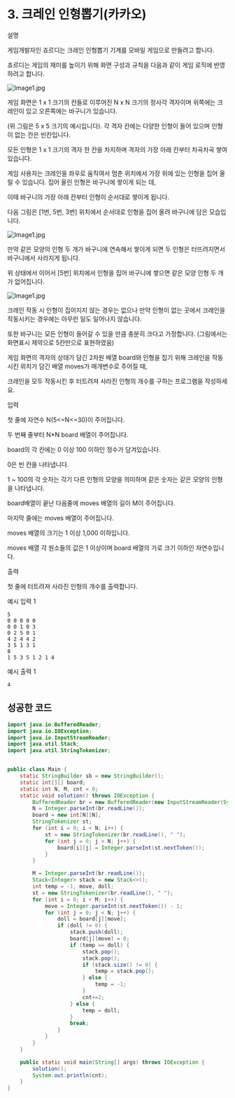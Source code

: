 # 3. 크레인 인형뽑기(카카오)

설명

게임개발자인 죠르디는 크레인 인형뽑기 기계를 모바일 게임으로 만들려고 합니다.

죠르디는 게임의 재미를 높이기 위해 화면 구성과 규칙을 다음과 같이 게임 로직에 반영하려고 합니다.

![Image1.jpg](https://cote.inflearn.com/public/upload/d637c6aff5.jpg)

게임 화면은 1 x 1 크기의 칸들로 이루어진 N x N 크기의 정사각 격자이며 위쪽에는 크레인이 있고 오른쪽에는 바구니가 있습니다.

(위 그림은 5 x 5 크기의 예시입니다). 각 격자 칸에는 다양한 인형이 들어 있으며 인형이 없는 칸은 빈칸입니다.

모든 인형은 1 x 1 크기의 격자 한 칸을 차지하며 격자의 가장 아래 칸부터 차곡차곡 쌓여 있습니다.

게임 사용자는 크레인을 좌우로 움직여서 멈춘 위치에서 가장 위에 있는 인형을 집어 올릴 수 있습니다. 집어 올린 인형은 바구니에 쌓이게 되는 데,

이때 바구니의 가장 아래 칸부터 인형이 순서대로 쌓이게 됩니다.

다음 그림은 [1번, 5번, 3번] 위치에서 순서대로 인형을 집어 올려 바구니에 담은 모습입니다.

![Image1.jpg](https://cote.inflearn.com/public/upload/e7f1732dc7.jpg)

만약 같은 모양의 인형 두 개가 바구니에 연속해서 쌓이게 되면 두 인형은 터뜨려지면서 바구니에서 사라지게 됩니다.

위 상태에서 이어서 [5번] 위치에서 인형을 집어 바구니에 쌓으면 같은 모양 인형 두 개가 없어집니다.

![Image1.jpg](https://cote.inflearn.com/public/upload/437bd16905.jpg)

크레인 작동 시 인형이 집어지지 않는 경우는 없으나 만약 인형이 없는 곳에서 크레인을 작동시키는 경우에는 아무런 일도 일어나지 않습니다.

또한 바구니는 모든 인형이 들어갈 수 있을 만큼 충분히 크다고 가정합니다. (그림에서는 화면표시 제약으로 5칸만으로 표현하였음)

게임 화면의 격자의 상태가 담긴 2차원 배열 board와 인형을 집기 위해 크레인을 작동시킨 위치가 담긴 배열 moves가 매개변수로 주어질 때,

크레인을 모두 작동시킨 후 터트려져 사라진 인형의 개수를 구하는 프로그램을 작성하세요.



입력

첫 줄에 자연수 N(5<=N<=30)이 주어집니다.

두 번째 줄부터 N*N board 배열이 주어집니다.

board의 각 칸에는 0 이상 100 이하인 정수가 담겨있습니다.

0은 빈 칸을 나타냅니다.

1 ~ 100의 각 숫자는 각기 다른 인형의 모양을 의미하며 같은 숫자는 같은 모양의 인형을 나타냅니다.

board배열이 끝난 다음줄에 moves 배열의 길이 M이 주어집니다.

마지막 줄에는 moves 배열이 주어집니다.

moves 배열의 크기는 1 이상 1,000 이하입니다.

moves 배열 각 원소들의 값은 1 이상이며 board 배열의 가로 크기 이하인 자연수입니다.



출력

첫 줄에 터트려져 사라진 인형의 개수를 출력합니다.



예시 입력 1 

```
5
0 0 0 0 0
0 0 1 0 3
0 2 5 0 1
4 2 4 4 2
3 5 1 3 1
8
1 5 3 5 1 2 1 4
```

예시 출력 1

```
4
```



## 성공한 코드

~~~java
import java.io.BufferedReader;
import java.io.IOException;
import java.io.InputStreamReader;
import java.util.Stack;
import java.util.StringTokenizer;


public class Main {
    static StringBuilder sb = new StringBuilder();
    static int[][] board;
    static int N, M, cnt = 0;
    static void solution() throws IOException {
        BufferedReader br = new BufferedReader(new InputStreamReader(System.in));
        N = Integer.parseInt(br.readLine());
        board = new int[N][N];
        StringTokenizer st;
        for (int i = 0; i < N; i++) {
            st = new StringTokenizer(br.readLine(), " ");
            for (int j = 0; j < N; j++) {
                board[i][j] = Integer.parseInt(st.nextToken());
            }
        }

        M = Integer.parseInt(br.readLine());
        Stack<Integer> stack = new Stack<>();
        int temp = -1, move, doll;
        st = new StringTokenizer(br.readLine(), " ");
        for (int i = 0; i < M; i++) {
            move = Integer.parseInt(st.nextToken()) - 1;
            for (int j = 0; j < N; j++) {
                doll = board[j][move];
                if (doll != 0) {
                    stack.push(doll);
                    board[j][move] = 0;
                    if (temp == doll) {
                        stack.pop();
                        stack.pop();
                        if (stack.size() != 0) {
                            temp = stack.pop();
                        } else {
                            temp = -1;
                        }
                        cnt+=2;
                    } else {
                        temp = doll;
                    }
                    break;
                }
            }
        }
    }

    public static void main(String[] args) throws IOException {
        solution();
        System.out.println(cnt);
    }
}
~~~

